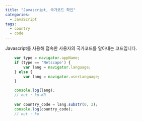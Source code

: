 ```yaml
---
title: "Javascript, 국가코드 확인"
categories:
  - JavaScript
tags:
  - country
  - code
---
```

Javascript를 사용해 접속한 사용자의 국가코드를 알아내는 코드입니다.
```javascript
    var type = navigator.appName;
    if (type == 'Netscape') {
        var lang = navigator.language;
    } else {
        var lang = navigator.userLanguage;
    }

    console.log(lang);
    // out : ko-KR
    
    var country_code = lang.substr(0, 2);
    console.log(country_code);
    // out : ko
```

